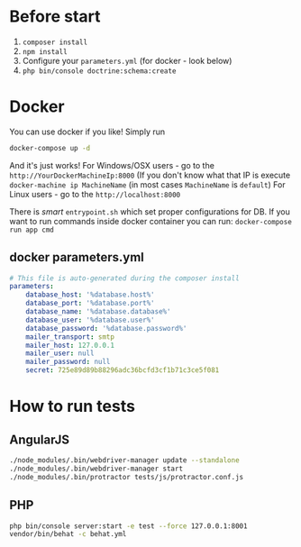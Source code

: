 # Before start
1. `composer install`
1. `npm install`
1. Configure your `parameters.yml` (for docker - look below)
1. `php bin/console doctrine:schema:create`

# Docker
You can use docker if you like! Simply run 
```bash
docker-compose up -d
```
And it's just works!
For Windows/OSX users - go to the `http://YourDockerMachineIp:8000` (If you don't know what that IP is execute `docker-machine ip MachineName` (in most cases `MachineName` is `default`)
For Linux users - go to the `http://localhost:8000` 

There is _smart_ `entrypoint.sh` which set proper configurations for DB. 
If you want to run commands inside docker container you can run:
```docker-compose run app cmd```

## docker parameters.yml
```yml
# This file is auto-generated during the composer install
parameters:
    database_host: '%database.host%'
    database_port: '%database.port%'
    database_name: '%database.database%'
    database_user: '%database.user%'
    database_password: '%database.password%'
    mailer_transport: smtp
    mailer_host: 127.0.0.1
    mailer_user: null
    mailer_password: null
    secret: 725e89d89b88296adc36bcfd3cf1b71c3ce5f081
```

# How to run tests
## AngularJS
```bash
./node_modules/.bin/webdriver-manager update --standalone
./node_modules/.bin/webdriver-manager start
./node_modules/.bin/protractor tests/js/protractor.conf.js
```

## PHP
```bash
php bin/console server:start -e test --force 127.0.0.1:8001
vendor/bin/behat -c behat.yml
```
